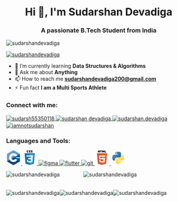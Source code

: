 <h1 align="center">Hi 👋, I'm Sudarshan Devadiga</h1>
<h3 align="center">A passionate B.Tech Student from India</h3>

<p align="left">
  <img src="https://komarev.com/ghpvc/?username=sudarshandevadiga&label=Profile%20views&color=0e75b6&style=flat" alt="sudarshandevadiga" />
</p>

<p align="left">
  <a href="https://github.com/ryo-ma/github-profile-trophy">
    <img src="https://github-profile-trophy.vercel.app/?username=sudarshandevadiga" alt="sudarshandevadiga" />
  </a>
</p>

- 🌱 I’m currently learning **Data Structures & Algorithms**
- 💬 Ask me about **Anything**
- 📫 How to reach me **sudarshandevadiga200@gmail.com**
- ⚡ Fun fact **I am a Multi Sports Athlete**

<h3 align="left">Connect with me:</h3>
<p align="left">
  <a href="https://twitter.com/sudarsh55350118" target="_blank">
    <img align="center" src="https://raw.githubusercontent.com/rahuldkjain/github-profile-readme-generator/master/src/images/icons/Social/twitter.svg" alt="sudarsh55350118" height="30" width="40" />
  </a>
  <a href="https://linkedin.com/in/sudarshan-devadiga" target="_blank">
    <img align="center" src="https://raw.githubusercontent.com/rahuldkjain/github-profile-readme-generator/master/src/images/icons/Social/linked-in-alt.svg" alt="sudarshan devadiga" height="30" width="40" />
  </a>
  <a href="https://instagram.com/sudarshan.devadiga" target="_blank">
    <img align="center" src="https://raw.githubusercontent.com/rahuldkjain/github-profile-readme-generator/master/src/images/icons/Social/instagram.svg" alt="sudarshan.devadiga" height="30" width="40" />
  </a>
  <a href="https://youtube.com/@iamnotsudarshan?si=nQ27zA46fV6VJpEM" target="_blank">
    <img align="center" src="https://raw.githubusercontent.com/rahuldkjain/github-profile-readme-generator/master/src/images/icons/Social/youtube.svg" alt="iamnotsudarshan" height="30" width="40" />
  </a>
</p>

<h3 align="left">Languages and Tools:</h3>
<p align="left">
  <a href="https://www.w3schools.com/cpp/" target="_blank" rel="noreferrer">
    <img src="https://raw.githubusercontent.com/devicons/devicon/master/icons/cplusplus/cplusplus-original.svg" alt="cplusplus" width="40" height="40"/>
  </a>
  <a href="https://www.w3schools.com/css/" target="_blank" rel="noreferrer">
    <img src="https://raw.githubusercontent.com/devicons/devicon/master/icons/css3/css3-original-wordmark.svg" alt="css3" width="40" height="40"/>
  </a>
  <a href="https://www.figma.com/" target="_blank" rel="noreferrer">
    <img src="https://www.vectorlogo.zone/logos/figma/figma-icon.svg" alt="figma" width="40" height="40"/>
  </a>
  <a href="https://flutter.dev" target="_blank" rel="noreferrer">
    <img src="https://www.vectorlogo.zone/logos/flutterio/flutterio-icon.svg" alt="flutter" width="40" height="40"/>
  </a>
  <a href="https://git-scm.com/" target="_blank" rel="noreferrer">
    <img src="https://www.vectorlogo.zone/logos/git-scm/git-scm-icon.svg" alt="git" width="40" height="40"/>
  </a>
  <a href="https://www.w3.org/html/" target="_blank" rel="noreferrer">
    <img src="https://raw.githubusercontent.com/devicons/devicon/master/icons/html5/html5-original-wordmark.svg" alt="html5" width="40" height="40"/>
  </a>
  <a href="https://www.python.org" target="_blank" rel="noreferrer">
    <img src="https://raw.githubusercontent.com/devicons/devicon/master/icons/python/python-original.svg" alt="python" width="40" height="40"/>
  </a>
</p>

<p>
  <a href="https://www.buymeacoffee.com/sudarshandevadiga">
    <img align="left" src="https://cdn.buymeacoffee.com/buttons/v2/default-yellow.png" height="50" width="210" alt="sudarshandevadiga" />
  </a>
  <a href="https://ko-fi.com/sudarshandevadiga">
    <img align="left" src="https://cdn.ko-fi.com/cdn/kofi3.png?v=3" height="50" width="210" alt="sudarshandevadiga" />
  </a>
</p>
<br><br>

<p>
  <img align="left" src="https://github-readme-stats.vercel.app/api/top-langs?username=sudarshandevadiga&show_icons=true&locale=en&layout=compact" alt="sudarshandevadiga" />
</p>

<p>
  <img align="left" src="https://github-readme-stats.vercel.app/api?username=sudarshandevadiga&show_icons=true&locale=en" alt="sudarshandevadiga" />
</p>

<p>
  <img align="left" src="https://github-readme-streak-stats.herokuapp.com/?user=sudarshandevadiga&" alt="sudarshandevadiga" />
</p>

